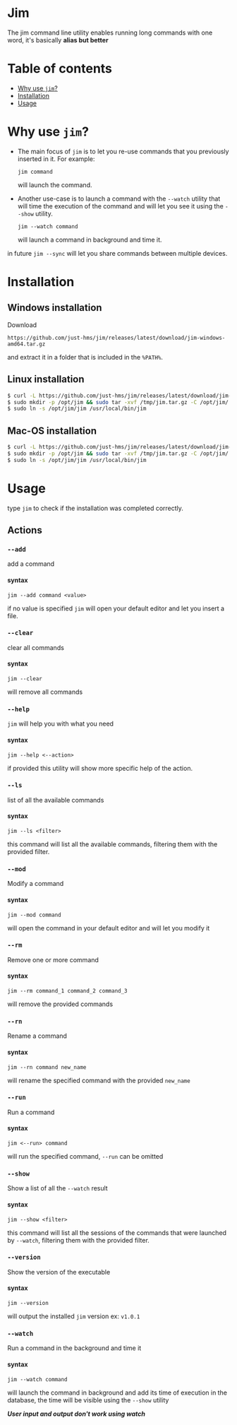 # Jim

The jim command line utility enables running long commands with one word, it's basically __alias but better__


# Table of contents

- [Why use `jim`?](#why-use-jim)
- [Installation](#installation)
- [Usage](#usage)

# Why use `jim`?

- The main focus of `jim` is to let you re-use commands that you previously inserted in it. For example:

	```
	jim command
	```

	will launch the command.

- Another use-case is to launch a command with the `--watch` utility that will time the execution of the command and will let you see it using the `--show` utility. 

	```
	jim --watch command
	```

	will launch a command in background and time it.

in future `jim --sync` will let you share commands between multiple devices.

# Installation
## Windows installation

Download 

```
https://github.com/just-hms/jim/releases/latest/download/jim-windows-amd64.tar.gz 
```

and extract it in a folder that is included in the `%PATH%`.


## Linux installation

```sh
$ curl -L https://github.com/just-hms/jim/releases/latest/download/jim-linux-amd64.tar.gz > /tmp/jim.tar.gz
$ sudo mkdir -p /opt/jim && sudo tar -xvf /tmp/jim.tar.gz -C /opt/jim/
$ sudo ln -s /opt/jim/jim /usr/local/bin/jim
```

## Mac-OS installation

```sh
$ curl -L https://github.com/just-hms/jim/releases/latest/download/jim-darwin-amd64.tar.gz > /tmp/jim.tar.gz
$ sudo mkdir -p /opt/jim && sudo tar -xvf /tmp/jim.tar.gz -C /opt/jim/
$ sudo ln -s /opt/jim/jim /usr/local/bin/jim
```

# Usage

type `jim` to check if the installation was completed correctly.

## Actions

### `--add`

add a command

#### syntax

```
jim --add command <value>
```

if no value is specified `jim` will open your default editor and let you insert a file.

### `--clear`

clear all commands

#### syntax

```
jim --clear
```

will remove all commands

### `--help`

`jim` will help you with what you need

#### syntax

```
jim --help <--action>
```

if provided this utility will show more specific help of the action.

### `--ls`

list of all the available commands

#### syntax

```
jim --ls <filter>
```

this command will list all the available commands, filtering them with the provided filter.

### `--mod`

Modify a command 

#### syntax

```
jim --mod command
```

will open the command in your default editor and will let you modify it

### `--rm`

Remove one or more command 

#### syntax

```
jim --rm command_1 command_2 command_3
```

will remove the provided commands


### `--rn`

Rename a command

#### syntax

```
jim --rn command new_name
```

will rename the specified command with the provided `new_name`

### `--run`

Run a command

#### syntax

```
jim <--run> command
```

will run the specified command, `--run` can be omitted

### `--show`

Show a list of all the `--watch` result

#### syntax

```
jim --show <filter>
```

this command will list all the sessions of the commands that were launched by `--watch`, filtering them with the provided filter.


### `--version`

Show the version of the executable

#### syntax

```
jim --version
```

will output the installed `jim` version ex: `v1.0.1`


### `--watch`

Run a command in the background and time it

#### syntax

```
jim --watch command
```

will launch the command in background and add its time of execution in the database, the time will be visible using the `--show` utility

__*User input and output don't work using watch*__

